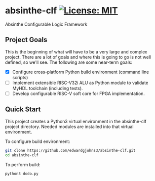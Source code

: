 # absinthe-clf [![License: MIT](https://img.shields.io/badge/License-MIT-yellow.svg)](https://opensource.org/licenses/MIT)
Absinthe Configurable Logic Framework

## Project Goals
This is the beginning of what will have to be a very large and complex project.  There are a lot of goals and where this is going to go is not well defined, so we'll see.  The following are some near-term goals:

- [x] Configure cross-platform Python build environment (command line scripts)
- [ ] Implement extensible RISC-V32i ALU as Python module to validate MyHDL toolchain (including tests).
- [ ] Develop configurable RISC-V soft core for FPGA implementation.

## Quick Start
This project creates a Python3 virtual environment in the absinthe-clf project directory.  Needed modules are installed into that virtual environment.

To configure build environment:
```bash
git clone https://github.com/edwardgjohns3/absinthe-clf.git
cd absinthe-clf
```
To perform build:
```bash
python3 dodo.py
```
